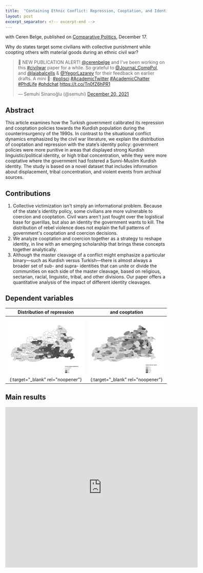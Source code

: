 ```yaml
---
title:  "Containing Ethnic Conflict: Repression, Cooptation, and Identity Politics"
layout: post
excerpt_separator: <!-- excerpt-end -->
---
```

with Ceren Belge, published on [Comparative Politics](https://www.ingentaconnect.com/content/cuny/cp/pre-prints/content-jcpo20258), December 17.

Why do states target some civilians with collective punishment while coopting others with material goods during an ethnic civil war? 

<!-- excerpt-end -->

<blockquote class="twitter-tweet"><p lang="en" dir="ltr">🚨 NEW PUBLICATION ALERT! <a href="https://twitter.com/cerenbelge?ref_src=twsrc%5Etfw">@cerenbelge</a> and I&#39;ve been working on this <a href="https://twitter.com/hashtag/civilwar?src=hash&amp;ref_src=twsrc%5Etfw">#civilwar</a> paper for a while. So grateful to <a href="https://twitter.com/Journal_CompPol?ref_src=twsrc%5Etfw">@Journal_CompPol</a>, and <a href="https://twitter.com/laiabalcells?ref_src=twsrc%5Etfw">@laiabalcells</a> &amp; <a href="https://twitter.com/YegorLazarev?ref_src=twsrc%5Etfw">@YegorLazarev</a> for their feedback on earlier drafts. A mini 🧵: <a href="https://twitter.com/hashtag/polisci?src=hash&amp;ref_src=twsrc%5Etfw">#polisci</a> <a href="https://twitter.com/hashtag/AcademicTwitter?src=hash&amp;ref_src=twsrc%5Etfw">#AcademicTwitter</a> <a href="https://twitter.com/hashtag/AcademicChatter?src=hash&amp;ref_src=twsrc%5Etfw">#AcademicChatter</a> <a href="https://twitter.com/hashtag/PhdLife?src=hash&amp;ref_src=twsrc%5Etfw">#PhdLife</a> <a href="https://twitter.com/hashtag/phdchat?src=hash&amp;ref_src=twsrc%5Etfw">#phdchat</a> <a href="https://t.co/Tn0fZ6hPR1">https://t.co/Tn0fZ6hPR1</a></p>&mdash; Semuhi Sinanoğlu (@semuhi) <a href="https://twitter.com/semuhi/status/1473034131151982593?ref_src=twsrc%5Etfw">December 20, 2021</a></blockquote> <script async src="https://platform.twitter.com/widgets.js" charset="utf-8"></script>

## Abstract 

This article examines how the Turkish government calibrated its repression and cooptation policies towards the Kurdish population during the counterinsurgency of the 1990s. In contrast to the situational conflict dynamics emphasized by the civil war literature, we explain the distribution of cooptation and repression with the state’s identity policy: government policies were more punitive in areas that displayed strong Kurdish linguistic/political identity, or high tribal concentration, while they were more cooptative where the government had fostered a Sunni-Muslim Kurdish identity. The study is based on a novel dataset that includes information about displacement, tribal concentration, and violent events from archival sources.

## Contributions

1. Collective victimization isn't simply an informational problem. Because of the state's identity policy, some civilians are more vulnerable to coercion and cooptation. Civil wars aren't just fought over the logistical base for guerillas, but also an identity the government wants to kill. The distribution of rebel violence does not explain the full patterns of government's cooptation and coercion decisions.
2. We analyze cooptation and coercion together as a strategy to reshape identity, in line with an emerging scholarship that brings these concepts together analytically. 
3. Although the master cleavage of a conflict might emphasize a particular binary—such as Kurdish versus Turkish—there is almost always a broader set of sub- and supra- identities that can unite or divide the communities on each side of the master cleavage, based on religious, sectarian, racial, linguistic, tribal, and other divisions. Our paper offers a quantitative analysis of the impact of different identity cleavages.

## Dependent variables

Distribution of repression |  and cooptation
:-------------------------:|:-------------------------:
[![the distribution of repression](/assets/img/repression.jpg)](http://semuhi.github.io/assets/img/repression.jpg){:target="_blank" rel="noopener"}  |  [![share of tribal population](/assets/img/cooptation2.jpg)](http://semuhi.github.io/assets/img/cooptation2.jpg){:target="_blank" rel="noopener"}

## Main results

<embed src="https://semuhi.github.io/assets/pdf/main-results.pdf.pdf" type="application/pdf" width="600px" height="500px"/>


